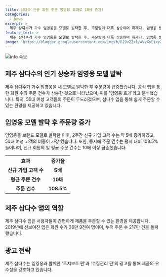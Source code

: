 ```yaml
---
title: 삼다수 신규 회원 주문 임영웅 효과로 10배 증가!
categories:
  - News
excerpt: >
  제주 삼다수가 가수 임영웅을 모델로 발탁한 후, 주문량이 대폭 상승하며 화제다. 임영웅 발탁 후 2주간 신규 가입 고객 수는 5배 증가하고, 주문 건수는 108.5% 늘었다. 특히 50대 여성 고객의 비중이 크게 늘었으며, 앱은 삼다수를 편리하게 주문할 수 있는 공식 앱으로, 회원 수는 36만9천여 명이며, 누적 주문 수는 217만 건을 돌파했다. 함께한 광고를 통해 제주삼다수의 우수성을 강조하고 있다. (제주개발공사 제공)
feature_text: >
  제주 삼다수가 가수 임영웅을 모델로 발탁한 후, 주문량이 대폭 상승하며 화제다. 임영웅 발탁 후 2주간 신규 가입 고객 수는 5배 증가하고, 주문 건수는 108.5% 늘었다. 특히 50대 여성 고객의 비중이 크게 늘었으며, 앱은 삼다수를 편리하게 주문할 수 있는 공식 앱으로, 회원 수는 36만9천여 명이며, 누적 주문 수는 217만 건을 돌파했다. 함께한 광고를 통해 제주삼다수의 우수성을 강조하고 있다. (제주개발공사 제공)
image: 'https://blogger.googleusercontent.com/img/b/R29vZ2xl/AVvXsEixyZcFfHzMRdzZMjFBmAUKJYCLCGyLL1o632UiGVXcaFdKo_bkvkuCioo0uUKlGfBVcT3P84aROyZIXSBEx3Aw5nCQ3pTgDom1WDC4m8eifvWiAmWEEVb4x6G_l8C0QH225ldMjyaFvpxGEBGNO37VmDTDMHGhJPq73UglMfDca1-0aw/s1600/blogspot.png'
---
```


<p><img src="https://blogger.googleusercontent.com/img/b/R29vZ2xl/AVvXsEixyZcFfHzMRdzZMjFBmAUKJYCLCGyLL1o632UiGVXcaFdKo_bkvkuCioo0uUKlGfBVcT3P84aROyZIXSBEx3Aw5nCQ3pTgDom1WDC4m8eifvWiAmWEEVb4x6G_l8C0QH225ldMjyaFvpxGEBGNO37VmDTDMHGhJPq73UglMfDca1-0aw/s1600/blogspot.png" alt="info 속보" /></p>

<h2 data-ke-size="size26">제주 삼다수의 인기 상승과 임영웅 모델 발탁</h2>

<p data-ke-size="size16">제주 삼다수가 가수 임영웅을 새 모델로 발탁한 후 주문량이 급증했습니다. 공식 앱을 통한 회원 수와 주문 건수가 상승한 것으로 나타났으며, 이를 '임영웅 효과'라고 분석했습니다. 특히, 50대 여성 고객들의 주문이 두드러졌으며, 삼다수 앱을 통해 쉽게 주문할 수 있는 환경을 제공하고 있습니다.</p>

<h2 data-ke-size="size26">임영웅 모델 발탁 후 주문량 증가</h2>

<p data-ke-size="size16">임영웅을 브랜드 모델로 발탁한 이후, 2주간 신규 가입 고객 수는 약 5배 증가하였고, 50대 여성 고객의 비중이 가장 컸습니다. 또한, 동시에 주문 건수는 평시 대비 108.5% 늘어나며, 신규 회원의 일 평균 주문 건수는 10배 이상 급증했습니다.</p>

<table>
    <tr>
        <th>효과</th>
        <th>증가율</th>
    </tr>
    <tr>
        <td style="text-align: center; height: 17px;"><b>신규 가입 고객 수</b></td>
        <td style="text-align: center; height: 17px;"><b>5배</b></td>
    </tr>
    <tr>
        <td style="text-align: center; height: 17px;"><b>평균 주문 건수</b></td>
        <td style="text-align: center; height: 17px;"><b>10배</b></td>
    </tr>
    <tr>
        <td style="text-align: center; height: 17px;"><b>주문 건수</b></td>
        <td style="text-align: center; height: 17px;"><b>108.5%</b></td>
    </tr>
</table>

<h2 data-ke-size="size26">제주 삼다수 앱의 역할</h2>

<p data-ke-size="size16">제주 삼다수 앱은 사용자들이 간편하게 제품을 주문할 수 있는 환경을 제공합니다. 2019년에 선보여진 앱은 회원 수가 36만 9천여 명이며, 누적 주문 수 217만 건을 돌파했습니다.</p>

<h2 data-ke-size="size26">광고 전략</h2>

<p data-ke-size="size16">제주 삼다수는 임영웅과 함께한 '토지보호 편'과 '수질관리 편'의 광고를 통해 제품의 우수성을 강조하고 있습니다.</p>

